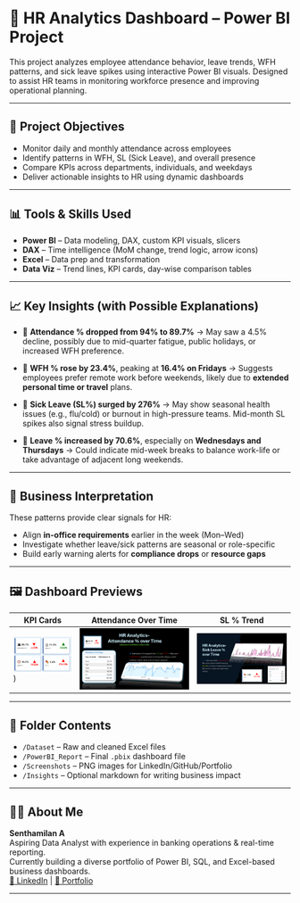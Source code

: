 # 🧠 HR Analytics Dashboard – Power BI Project

This project analyzes employee attendance behavior, leave trends, WFH patterns, and sick leave spikes using interactive Power BI visuals. Designed to assist HR teams in monitoring workforce presence and improving operational planning.

---

## 📌 Project Objectives

- Monitor daily and monthly attendance across employees
- Identify patterns in WFH, SL (Sick Leave), and overall presence
- Compare KPIs across departments, individuals, and weekdays
- Deliver actionable insights to HR using dynamic dashboards

---

## 📊 Tools & Skills Used

- **Power BI** – Data modeling, DAX, custom KPI visuals, slicers
- **DAX** – Time intelligence (MoM change, trend logic, arrow icons)
- **Excel** – Data prep and transformation
- **Data Viz** – Trend lines, KPI cards, day-wise comparison tables

---

## 📈 Key Insights (with Possible Explanations)

- 🔹 **Attendance % dropped from 94% to 89.7%** → May saw a 4.5% decline, possibly due to mid-quarter fatigue, public holidays, or increased WFH preference.
  
- 🔹 **WFH % rose by 23.4%**, peaking at **16.4% on Fridays** → Suggests employees prefer remote work before weekends, likely due to **extended personal time or travel** plans.
  
- 🔹 **Sick Leave (SL%) surged by 276%** → May show seasonal health issues (e.g., flu/cold) or burnout in high-pressure teams. Mid-month SL spikes also signal stress buildup.

- 🔹 **Leave % increased by 70.6%**, especially on **Wednesdays and Thursdays** → Could indicate mid-week breaks to balance work-life or take advantage of adjacent long weekends.

---

## 🔎 Business Interpretation

These patterns provide clear signals for HR:
- Align **in-office requirements** earlier in the week (Mon–Wed)
- Investigate whether leave/sick patterns are seasonal or role-specific
- Build early warning alerts for **compliance drops** or **resource gaps**

---
## 🖼️ Dashboard Previews

| KPI Cards | Attendance Over Time | SL % Trend |
|----------|----------------------|------------|
| ![KPI](https://github.com/SENTHAMILAN27/HR-Analytics-PowerBI/blob/main/Image/KPI%20Card.png)) |![sl](Image/Attendance.PNG)| ![SL](Image/SL.PNG)

---

## 📂 Folder Contents

- `/Dataset` – Raw and cleaned Excel files  
- `/PowerBI_Report` – Final `.pbix` dashboard file  
- `/Screenshots` – PNG images for LinkedIn/GitHub/Portfolio  
- `/Insights` – Optional markdown for writing business impact

---

## 🙋🏻 About Me

**Senthamilan A**  
Aspiring Data Analyst with experience in banking operations & real-time reporting.  
Currently building a diverse portfolio of Power BI, SQL, and Excel-based business dashboards.  
[📎 LinkedIn](https://www.linkedin.com/in/senthamilan-a/) |
[📂 Portfolio](https://codebasics.io/portfolio/SENTHAMILAN-A)

---
